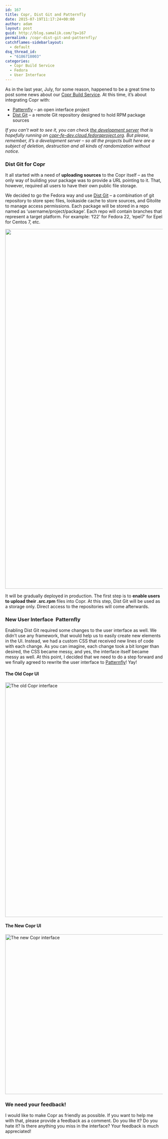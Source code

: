 ```yaml
---
id: 167
title: Copr, Dist Git and Patternfly
date: 2015-07-19T11:17:24+00:00
author: adam
layout: post
guid: http://blog.samalik.com/?p=167
permalink: /copr-dist-git-and-patternfly/
catchflames-sidebarlayout:
  - default
dsq_thread_id:
  - "6186718003"
categories:
  - Copr Build Service
  - Fedora
  - User Interface
---
```

As in the last year, July, for some reason, happened to be a great time to post some news about our [Copr Build Service](http://copr.fedoraproject.org). At this time, it&#8217;s about integrating Copr with:

  * [Patternfly](http://www.patternfly.org) &#8211; an open interface project
  * [Dist Git](https://github.com/release-engineering/dist-git) &#8211; a remote Git repository designed to hold RPM package sources

_If you can&#8217;t wait to see it, you can check [the development server](http://copr-fe-dev.cloud.fedoraproject.org/) that is hopefully running on [copr-fe-dev.cloud.fedoraproject.org](http://copr-fe-dev.cloud.fedoraproject.org/). But please, remember, it&#8217;s a development server &#8211; so all the projects built here are a subject of deletion, destruction and all kinds of randomization without notice._

### Dist Git for Copr

It all started with a need of **uploading sources** to the Copr itself &#8211; as the only way of building your package was to provide a URL pointing to it. That, however, required all users to have their own public file storage.

We decided to go the Fedora way and use [Dist Git](https://github.com/release-engineering/dist-git) &#8211; a combination of git repository to store spec files, lookaside cache to store sources, and Gitolite to manage access permissions. Each package will be stored in a repo named as &#8216;username/project/package&#8217;. Each repo will contain branches that represent a target platform. For example: &#8216;f22&#8217; for Fedora 22, &#8216;epel7&#8217; for Epel for Centos 7, etc.

<img class="aligncenter" src="https://github.com/release-engineering/dist-git/raw/master/images/storage.png" alt="" width="1592" height="1150" />

It will be gradually deployed in production. The first step is to **enable users to upload their .src.rpm** files into Copr. At this step, Dist Git will be used as a storage only. Direct access to the repositories will come afterwards.

### New User Interface  Patternfly

Enabling Dist Git required some changes to the user interface as well. We didn&#8217;t use any framework, that would help us to easily create new elements in the UI. Instead, we had a custom CSS that received new lines of code with each change. As you can imagine, each change took a bit longer than desired, the CSS became messy, and yes, the interface itself became messy as well. At this point, I decided that we need to do a step forward and we finally agreed to rewrite the user interface to [Patternfly](https://www.patternfly.org/)! Yay!

#### The Old Copr UI

[<img class="alignleft wp-image-181 size-large" src="https://blog-shaman.rhcloud.com/wp-content/uploads/2015/07/old-copr1-819x1024.png" alt="The old Copr interface" width="600" height="750" />](https://blog-shaman.rhcloud.com/wp-content/uploads/2015/07/old-copr1.png)

#### The New Copr UI

[<img class="alignleft wp-image-182 size-large" src="https://blog-shaman.rhcloud.com/wp-content/uploads/2015/07/new-copr1-1024x872.png" alt="The new Copr interface" width="600" height="511" />](https://blog-shaman.rhcloud.com/wp-content/uploads/2015/07/new-copr1.png)

### We need your feedback!

I would like to make Copr as friendly as possible. If you want to help me with that, please provide a feedback as a comment. Do you like it? Do you hate it? Is there anything you miss in the interface? Your feedback is much appreciated!